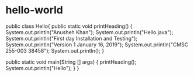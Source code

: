 # hello-world 
public class Hello{
	public static void printHeading() {
		System.out.println("Anusheh Khan");
		System.out.println("Hello.java");
		System.out.println("First day Installation and Testing");
		System.out.println("Version 1 January 16, 2019");
		System.out.println("CMSC 255-003 38458");
		System.out.println();
	}
	
public static void main(String [] args) { 
 printHeading();
 System.out.println("Hello");
 }
}
